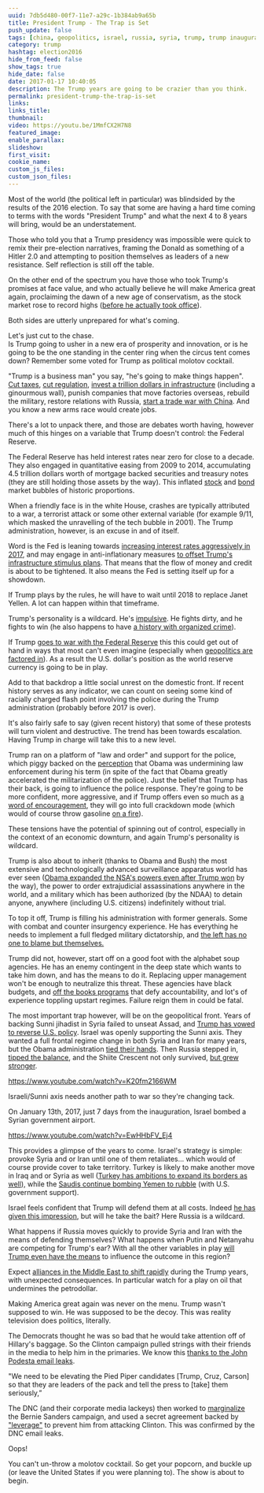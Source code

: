 ```yaml
---
uuid: 7db5d480-00f7-11e7-a29c-1b384ab9a65b
title: President Trump - The Trap is Set
push_update: false
tags: [china, geopolitics, israel, russia, syria, trump, trump inauguration]
category: trump
hashtag: election2016
hide_from_feed: false
show_tags: true
hide_date: false
date: 2017-01-17 10:40:05
description: The Trump years are going to be crazier than you think.
permalink: president-trump-the-trap-is-set
links:
links_title:
thumbnail:
video: https://youtu.be/1MmfCX2H7N8
featured_image:
enable_parallax:
slideshow:
first_visit:
cookie_name:
custom_js_files:
custom_json_files:
---
```

Most of the world (the political left in particular) was blindsided by the results of the 2016 election.
To say that some are having a hard time coming to terms with the words "President Trump" and what the next 4 to 8 years will bring, would be an understatement.

Those who told you that a Trump presidency was impossible were quick to remix their pre-election narratives, framing the Donald as something of a Hitler 2.0 and attempting to position themselves as leaders of a new resistance. Self reflection is still off the table.

On the other end of the spectrum you have those who took Trump's promises at face value, and who actually believe he will make America great again, proclaiming the dawn of a new age of conservatism, as the stock market rose to record highs (<a href="http://www.cnbc.com/2016/11/11/the-stock-market-overreacts-in-post-election-pre-inauguration-transition.html">before he actually took office</a>).

Both sides are utterly unprepared for what's coming.

Let's just cut to the chase.<br/>
Is Trump going to usher in a new era of prosperity and innovation,
or is he going to be the one standing in the center ring when the circus tent comes down?
Remember some voted for Trump as political molotov cocktail.

"Trump is a business man" you say, "he's going to make things happen".
<a href="https://www.washingtonpost.com/business/economy/trump-nominees-map-out-plans-for-tax-cuts-trade-and-carrier-style-negotiations/2016/11/30/54cfca98-b73d-11e6-a677-b608fbb3aaf6_story.html?utm_term=.82ce794e83d7">Cut taxes</a>, <a href="http://www.forbes.com/sites/waynecrews/2016/11/22/donald-trump-promises-to-eliminate-two-regulations-for-every-one-enacted/#3addb2592b87">cut regulation</a>, <a href="http://www.politico.com/tipsheets/morning-transportation/2016/11/trumps-plan-for-1-trillion-in-infrastructure-investments-217315">invest a trillion dollars in infrastructure</a> (including a ginourmous wall),
punish companies that move factories overseas,
rebuild the military,
restore relations with Russia,
<a href="http://www.wsj.com/articles/donald-trumps-pledge-to-get-tough-on-china-raises-threat-of-trade-war-1478804077">start a trade war with China</a>.
And you know a new arms race would create jobs.

There's a lot to unpack there, and those are debates worth having, however much of this hinges on a variable that Trump doesn't control: the Federal Reserve.

The Federal Reserve has held interest rates near zero for close to a decade.
They also engaged in quantitative easing from 2009 to 2014, accumulating 4.5 trillion dollars worth of mortgage backed securities and treasury notes (they are still holding those assets by the way). This inflated <a href="http://finance.yahoo.com/news/the-fed-caused-93--of-the-entire-stock-market-s-move-since-2008--analysis-194426366.html">stock</a> and <a href="http://www.telegraph.co.uk/investing/bonds/us-hedge-fund-giant-warns-of-biggest-bond-bubble-in-history/">bond</a> market bubbles of historic proportions.

When a friendly face is in the white House, crashes are typically attributed to a war, a terrorist attack or some other external variable (for example 9/11, which masked the unravelling of the tech bubble in 2001). The Trump administration, however, is an excuse in and of itself.

Word is the Fed is leaning towards <a href="http://www.pbs.org/newshour/making-sense/column-fed-may-aggressively-raise-rates-2017/">increasing interest rates aggressively in 2017</a>, and may engage in anti-inflationary measures <a href="http://www.nytimes.com/2016/12/13/business/economy/federal-reserve-interest-rates.html">to offset Trump's infrastructure stimulus plans</a>. That means that the flow of money and credit is about to be tightened. It also means the Fed is setting itself up for a showdown.

If Trump plays by the rules, he will have to wait until 2018 to replace Janet Yellen.
A lot can happen within that timeframe.

Trump's personality is a wildcard.
He's <a href="https://en.wikipedia.org/wiki/Psychopathy_Checklist">impulsive</a>. He fights dirty, and he fights to win (he also happens to have <a href="http://www.politico.com/magazine/story/2016/05/donald-trump-2016-mob-organized-crime-213910">a history with organized crime</a>).

If Trump <a href="http://theweek.com/articles/667312/how-donald-trump-fed-might-war">goes to war with the Federal Reserve</a> this this could get out of hand in ways that most can't even imagine (especially when <a href="http://www.bbc.com/news/world-asia-38593034">geopolitics are factored in</a>).
As a result the U.S. dollar's position as the world reserve currency is going to be in play.

Add to that backdrop a little social unrest on the domestic front.
If recent history serves as any indicator, we can count on seeing some kind of racially charged flash point involving the police during the Trump administration (probably before 2017 is over).

It's also fairly safe to say (given recent history) that some of these protests will turn violent and destructive.
The trend has been towards escalation.
Having Trump in charge will take this to a new level.

Trump ran on a platform of "law and order" and support for the police, which piggy backed on the <a href="http://www.foxnews.com/opinion/2014/12/03/ferguson-obama-contines-to-underminepolice-departments-around-country.html">perception</a> that Obama was undermining law enforcement during his term (in spite of the fact that Obama greatly accelerated the militarization of the police). Just the belief that Trump has their back, is going to influence the police response. They're going to be more confident, more aggressive, and if Trump offers even so much as <a href="https://twitter.com/realdonaldtrump/status/592910662424223744?lang=en">a word of encouragement</a>, they will go into full crackdown mode (which would of course throw gasoline <a href="http://www.nbcnews.com/business/consumer/trump-s-victory-has-fearful-minorities-buying-guns-n686881">on a fire</a>).

These tensions have the potential of spinning out of control, especially in the context of an economic downturn, and again Trump's personality is wildcard.

Trump is also about to inherit (thanks to Obama and Bush) the most extensive and technologically advanced surveillance apparatus world has ever seen (<a href="http://www.zdnet.com/article/days-before-trump-takes-office-obama-expands-nsa-powers/">Obama expanded the NSA's powers even after Trump won</a> by the way), the power to order extrajudicial assassinations anywhere in the world, and a military which has been authorized (by the NDAA) to detain anyone, anywhere (including U.S. citizens) indefinitely without trial.

To top it off, Trump is filling his administration with former generals. Some with combat and counter insurgency experience. He has everything he needs to implement a full fledged military dictatorship, and <a href="https://www.washingtonpost.com/posteverything/wp/2016/11/11/glenn-greenwald-trump-will-have-vast-powers-he-can-thank-democrats-for-them/?utm_term=.2102bfc14e64">the left has no one to blame but themselves.</a>

Trump did not, however, start off on a good foot with the alphabet soup agencies.
He has an enemy contingent in the deep state which wants to take him down, and has the means to do it.
Replacing upper management won't be enough to neutralize this threat. These agencies have black budgets, and <a href="http://www.salon.com/2014/03/08/35_countries_the_u_s_has_backed_international_crime_partner/">off the books programs</a> that defy accountability, and lot's of experience toppling upstart regimes. Failure reign them in could be fatal.

The most important trap however, will be on the geopolitical front.
Years of backing Sunni jihadist in Syria failed to unseat Assad, and <a href="http://www.independent.co.uk/news/world/middle-east/us-president-elect-donald-trump-support-assad-putin-syria-remove-rebel-backing-a7413346.html">Trump has vowed to reverse U.S. policy</a>.
Israel was openly supporting the Sunni axis. They wanted a full frontal regime change in both Syria and Iran for many years, but the Obama administration <a href="http://www.independent.co.uk/news/world/politics/dont-surprise-me-with-strike-on-iran-obama-warns-netanyahu-1685213.html">tied their hands</a>. Then Russia stepped in, <a href="http://www.newsweek.com/2016/02/26/russia-syria-intervention-cease-fire-425991.html">tipped the balance</a>, and the Shiite Crescent not only survived, <a href="http://www.economist.com/news/middle-east-and-africa/21674697-russia-sticks-first-toe-iraq-putin-champion-shias">but grew stronger</a>.

https://www.youtube.com/watch?v=K20fm2166WM

Israeli/Sunni axis needs another path to war so they're changing tack.

On January 13th, 2017, just 7 days from the inauguration, Israel bombed a Syrian government airport.

https://www.youtube.com/watch?v=EwHHbFV_Ej4

This provides a glimpse of the years to come. Israel's strategy is simple: provoke Syria and or Iran until one of them retaliates... which would of course provide cover to take territory. Turkey is likely to make another move in Iraq and or Syria as well (<a href="http://foreignpolicy.com/2016/10/23/turkeys-religious-nationalists-want-ottoman-borders-iraq-erdogan/">Turkey has ambitions to expand its borders as well</a>), while the <a href="http://www.salon.com/2016/10/27/famine-looms-in-yemen-as-u-s-backed-saudi-bombing-intentionally-targets-food-production/">Saudis continue bombing Yemen to rubble</a> (with U.S. government support).

Israel feels confident that Trump will defend them at all costs.
Indeed <a href="http://www1.cbn.com/cbnnews/politics/2016/october/trump-addresses-jerusalem-rally-together-well-stand-up-to-israels-enemies">he has given this impression</a>, but will he take the bait?
Here Russia is a wildcard.

What happens if Russia moves quickly to provide Syria and Iran with the means of defending themselves?
What happens when Putin and Netanyahu are competing for Trump's ear?
With all the other variables in play <a href="http://motherboard.vice.com/read/us-power-will-decline-under-trump-says-futurist-who-predicted-soviet-collapse">will Trump even have the means</a> to influence the outcome in this region?

Expect <a href="http://www.businessinsider.com/turkey-russia-china-shanghai-cooperation-organization-2016-11">alliances in the Middle East to shift rapidly</a> during the Trump years, with unexpected consequences.
In particular watch for a play on oil that undermines the petrodollar.

Making America great again was never on the menu.
Trump wasn't supposed to win. He was supposed to be the decoy. This was reality television does politics, literally.

The Democrats thought he was so bad that he would take attention off of Hillary's baggage.
So the Clinton campaign pulled strings with their friends in the media to help him in the primaries.
We know this <a href="http://www.salon.com/2016/11/09/the-hillary-clinton-campaign-intentionally-created-donald-trump-with-its-pied-piper-strategy/">thanks to the John Podesta email leaks</a>. 

"We need to be elevating the Pied Piper candidates [Trump, Cruz, Carson] so that they are leaders of the pack and tell the press to [take] them seriously,”

The DNC (and their corporate media lackeys) then worked to <a href="https://www.democracynow.org/2016/8/8/julian_assange_leaked_dnc_emails_shows">marginalize</a> the Bernie Sanders campaign,
and used a secret agreement backed by <a href="https://wikileaks.org/podesta-emails/emailid/47397#efmAAAAB2">"leverage"</a> to prevent him from attacking Clinton.
This was confirmed by the DNC email leaks.

Oops!

You can't un-throw a molotov cocktail.
So get your popcorn, and buckle up (or leave the United States if you were planning to).
The show is about to begin.